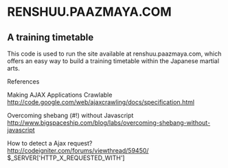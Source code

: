 RENSHUU.PAAZMAYA.COM
====================

A training timetable
---------------------

This code is used to run the site available at renshuu.paazmaya.com, which offers an easy way to build a training timetable within the Japanese martial arts.


References

Making AJAX Applications Crawlable
http://code.google.com/web/ajaxcrawling/docs/specification.html

Overcoming shebang (#!) without Javascript
http://www.bigspaceship.com/blog/labs/overcoming-shebang-without-javascript

How to detect a Ajax request?
http://codeigniter.com/forums/viewthread/59450/
$_SERVER['HTTP_X_REQUESTED_WITH']

